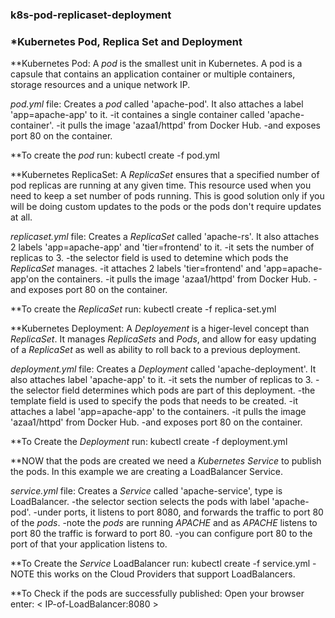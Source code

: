 ### k8s-pod-replicaset-deployment

### *Kubernetes Pod, Replica Set and Deployment


**Kubernetes Pod: A *pod* is the smallest unit in Kubernetes. A pod is a capsule that contains an application container or multiple containers, storage resources and a unique network IP.

*pod.yml* file: Creates a *pod* called 'apache-pod'. It also attaches a label 'app=apache-app' to it. 
-it containes a single container called 'apache-container'.
-it pulls the image 'azaa1/httpd' from Docker Hub.
-and exposes port 80 on the container. 

**To create the *pod* run: kubectl create -f pod.yml 


**Kubernetes ReplicaSet: A *ReplicaSet* ensures that a specified number of pod replicas are running at any given time. This resource used when you need to keep a set number of pods running. This is good solution only if you will be doing custom updates to the pods or the pods don't require updates at all.

*replicaset.yml* file: Creates a *ReplicaSet* called 'apache-rs'. It also attaches 2 labels 'app=apache-app' and 'tier=frontend' to it.
-it sets the number of replicas to 3. 
-the selector field is used to detemine which pods the *ReplicaSet* manages. 
-it attaches 2 labels 'tier=frontend' and 'app=apache-app'on the containers.
-it pulls the image 'azaa1/httpd' from Docker Hub. 
-and exposes port 80 on the container. 

**To create the *ReplicaSet* run: kubectl create -f replica-set.yml 


**Kubernetes Deployment: A *Deployement* is a higer-level concept than *ReplicaSet*. It manages *ReplicaSets* and *Pods*, and allow for easy updating of a *ReplicaSet* as well as ability to roll back to a previous deployment. 

*deployment.yml* file: Creates a *Deployment* called 'apache-deployment'. It also attaches label 'apache-app' to it. 
-it sets the number of replicas to 3. 
-the selector field determines which pods are part of this deployment. 
-the template field is used to specify the pods that needs to be created. 
-it attaches a label 'app=apache-app' to the containers. 
-it pulls the image 'azaa1/httpd' from Docker Hub. 
-and exposes port 80 on the container. 

**To Create the *Deployment* run: kubectl create -f deployment.yml 


**NOW that the pods are created we need a *Kubernetes Service* to publish the pods. In this example we are creating a LoadBalancer Service. 

*service.yml* file: Creates a *Service* called 'apache-service', type is LoadBalancer. 
-the selector section selects the pods with label 'apache-pod'. 
-under ports, it listens to port 8080, and forwards the traffic to port 80 of the *pods*. 
-note the *pods* are running *APACHE* and as *APACHE* listens to port 80 the traffic is forward to port 80. 
-you can configure port 80 to the port of that your application listens to. 

**To Create the *Service* LoadBalancer run: kubectl create -f service.yml 
-NOTE this works on the Cloud Providers that support LoadBalancers. 

**To Check if the pods are successfully published: Open your browser enter: < IP-of-LoadBalancer:8080 >

